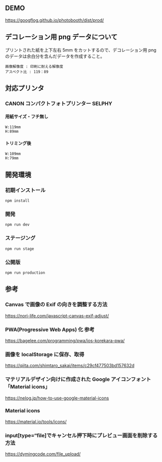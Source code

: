 ## DEMO

<https://googflog.github.io/photobooth/dist/prod/>

## デコレーション用 png データについて

プリントされた紙を上下左右 5mm をカットするので、デコレーション用 png のデータは余白分を含んだデータを作成すること。

```
画像解像度 : 印刷に耐える解像度
アスペクト比 : 119：89
```

## 対応プリンタ

### CANON コンパクトフォトプリンター SELPHY

#### 用紙サイズ・フチ無し

```
W:119mm
H:89mm
```

#### トリミング後

```
W:109mm
H:79mm
```

## 開発環境

### 初期インストール

`npm install`

<!-- `gulp dev-pc` -->
<!-- `gulp dev-sp` -->

### 開発

`npm run dev`

### ステージング

`npm run stage`

### 公開版

`npm run production`

## 参考

### Canvas で画像の Exif の向きを調整する方法

<https://nori-life.com/javascript-canvas-exif-adjust/>

### PWA(Progressive Web Apps) 化 参考

<https://bagelee.com/programming/pwa/ios-korekara-pwa/>

### 画像を localStorage に保存、取得

<https://qiita.com/shimtaro_sakai/items/c29cf477503bd157632d>

### マテリアルデザイン向けに作成された Google アイコンフォント「Material icons」

<https://nelog.jp/how-to-use-google-material-icons>

### Material icons

<https://material.io/tools/icons/>

### input[type=“file]でキャンセル押下時にプレビュー画面を削除する方法

<https://dymingcode.com/file_upload/>
